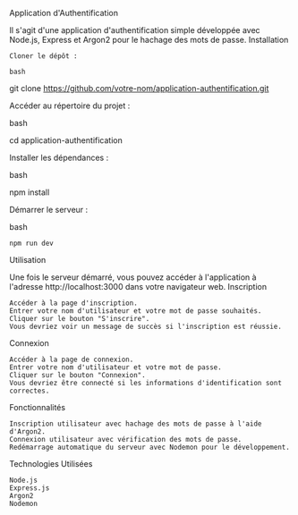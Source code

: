Application d'Authentification

Il s'agit d'une application d'authentification simple développée avec Node.js, Express et Argon2 pour le hachage des mots de passe.
Installation

    Cloner le dépôt :

    bash

git clone https://github.com/votre-nom/application-authentification.git

Accéder au répertoire du projet :

bash

cd application-authentification

Installer les dépendances :

bash

npm install

Démarrer le serveur :

bash

    npm run dev

Utilisation

Une fois le serveur démarré, vous pouvez accéder à l'application à l'adresse http://localhost:3000 dans votre navigateur web.
Inscription

    Accéder à la page d'inscription.
    Entrer votre nom d'utilisateur et votre mot de passe souhaités.
    Cliquer sur le bouton "S'inscrire".
    Vous devriez voir un message de succès si l'inscription est réussie.

Connexion

    Accéder à la page de connexion.
    Entrer votre nom d'utilisateur et votre mot de passe.
    Cliquer sur le bouton "Connexion".
    Vous devriez être connecté si les informations d'identification sont correctes.

Fonctionnalités

    Inscription utilisateur avec hachage des mots de passe à l'aide d'Argon2.
    Connexion utilisateur avec vérification des mots de passe.
    Redémarrage automatique du serveur avec Nodemon pour le développement.

Technologies Utilisées

    Node.js
    Express.js
    Argon2
    Nodemon